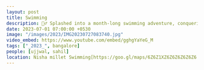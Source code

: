 ```yaml
---
layout: post
title: Swimming
description: 🏊‍♂️ Splashed into a month-long swimming adventure, conquering strokes and dives with zeal! 🎉 Finished the course with flying colors and proudly earned my sparkling certificate! 🏅 #SwimSuccess
date: 2023-07-01 07:00:00 +0530
image: "/images/2023/IMG20230727083740.jpg"
video_embed: https://www.youtube.com/embed/gghgYaYeG_M
tags: ["_2023_", bangalore]
people: [ujjwal, sahil]
location: Nisha millet Swimming[https://goo.gl/maps/6Z6Z1XZ6Z6Z6Z6Z6Z6
---
```

